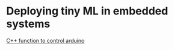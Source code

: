 # Deploying tiny ML in embedded systems

[C++ function to control arduino](https://www.arduino.cc/reference/en/)